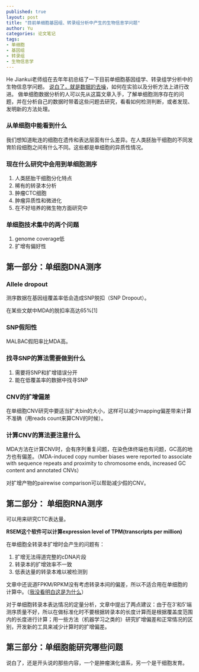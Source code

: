 ```yaml
---
published: true
layout: post
title: "目前单细胞基因组、转录组分析中产生的生物信息学问题"
author: Yu
categories: 论文笔记
tags:
- 单细胞
- 基因组
- 转录组
- 生物信息学
---
```


He Jiankui老师组在去年年初总结了一下目前单细胞基因组学、转录组学分析中的生物信息学问题。
<u>说白了，就是数据的去噪</u>，如何在实验以及分析方法上进行改进。
做单细胞数据分析的人可以先从这篇文章入手，了解单细胞测序存在的问题，并在分析自己的数据时带着这些问题去研究，看看如何检测判断，或者发现、发明新的方法处理。

### 从单细胞中能看到什么

我们想知道毗连的细胞在遗传和表达层面有什么差异。在人类胚胎干细胞的不同发育阶段细胞之间有什么不同。这些都是单细胞的异质性情况。

### 现在什么研究中会用到单细胞测序

1. 人类胚胎干细胞分化特点
2. 稀有的转录本分析
3. 肿瘤CTC细胞
4. 肿瘤异质性和微进化
5. 在不好培养的微生物方面研究中

### 单细胞技术集中的两个问题

1. genome coverage低
2. 扩增有偏好性

## 第一部分：单细胞DNA测序

### Allele dropout 

测序数据在基因组覆盖率低会造成SNP脱扣（SNP Dropout）。

在某些文献中MDA的脱扣率高达65%[1]

### SNP假阳性

MALBAC假阳率比MDA高。

### 找寻SNP的算法需要做到什么

1. 需要将SNP和扩增错误分开
2. 能在低覆盖率的数据中找寻SNP

### CNV的扩增偏差

在单细胞CNV研究中要适当扩大bin的大小，这样可以减少mapping偏差带来计算不准确（用reads count来算CNV的时候）。

### 计算CNV的算法要注意什么

MDA方法在计算CNV时，会有序列重复问题，在染色体终端也有问题，GC高的地方也有偏差。（MDA-induced copy number biases were reported to associate with sequence repeats and proximity to chromosome ends, increased GC content and annotated CNVs）

对扩增产物的pairewise comparison可以帮助减少假的CNV。

## 第二部分： 单细胞RNA测序

可以用来研究CTC表达量。

**RSEM这个软件可以计算expression level of TPM(transcripts per million)**

在单细胞全转录本扩增时会产生的问题有：

1. 扩增无法得道完整的cDNA片段
2. 转录本的扩增效率不一致
3. 低表达量的转录本难以被检测到

文章中还说道FPKM/RPKM没有考虑转录本间的偏差，所以不适合用在单细胞的计算中。（<u>我没看明白这是为什么</u>）

对于单细胞转录本表达情况的定量分析，文章中提出了两点建议：由于在3'和5'端测序质量不好，所以在做标准化时不要根据转录本的长度计算而是根据覆盖度范围内的长度进行计算；用一些方法（机器学习之类的）研究扩增偏差和正常情况的区别，开发新的工具来减少计算时的扩增偏差。

## 第三部分：单细胞能研究哪些问题

说白了，还是开头说的那些内容，一个是肿瘤演化谱系，另一个是干细胞发育。
